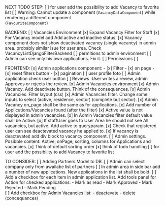 NEXT TODO STEP:
    [ ] for user add the possibility to add Vacancy to favorite list
    [ ] Warning: Cannot update a component (`VacancyDataComponent`) while rendering a different component  
        (`FavouriteComponent`)



BACKEND:
    [ ] Vacancies Environment
        [x] Expand Vacancy Filter for Staff
        [x] For Vacancy model add Add active and inactive status.
        [x] Vacancy component does not show deactivated vacancy (single vacancy) in admin area.
            probably similar isue for user area. Check VacancyListDjangoFilterBackend
    [ ] permitions to admin environment
    [ ] Admin can see only his own applications. Fix it.
    [ ] Permissions
        [ ]

    
    
    

FRONTEND:
    [x] Admin applications component:
        - [x]  Filter 
        - [x]  on page 
        - [x]  reset filters button 
        - [x]  pagination 
    [ ] user profile foto
    [ ] Admin application check user button
    [ ] Reviews. User writes a review, admin Approves or rejects the review.
    [x] Admin Vacancies environment
        [x] Admin Vacancy. Add deactivate button. Think of the consequences.
        [x] Admin Vacancies. Filter layout (css) 
        [x] Admin Vacancies filter. Change some inputs to select (active, residence, sector) (complete but sector).
        [x] Admin Vacancy on_page shall be the same as for applications. 
        [x] Add number of Applications/Vacancies found (after the filter) 
        [x] Active value is not displayed in admin vacancies. 
        [x] In Admin Vacancies filter default value shall be Active. 
        [x] If staffUser goes to User Area he should not see All vacancies, but active. Add active to queryparam. 
        [x] Check that registered user can see deactevated vacancy he applied to. 
        [x] If vacancy is deactevated add div block to vacancy component. 
    [ ] Admin settings. Posibble content: Active, onPage, sorting, columns for Applications and vacancies.
    [x] Think of default sorting order
    [x] think of todo handling
    [ ] for user add the possibility to add Vacancy to favorite list
    
    
    
TO CONSIDER:
    [ ] Adding Partners Model to DB.
        [ ] Admin can select company only from awailabe list of partners
    [ ] In admin area in side bar add a number of new applications. New applications in the list shall be bold.
    [ ] Add a checkbox for each item in admin application list. Add tools panel for Action for checked applications:
        - Mark as read
        - Mark Approved
        - Mark Rejected
        - Mark Pending    
    [ ] Add checkbox for Admin Vacancies list:
        - deactevate
        - delete (concequances)
        



















